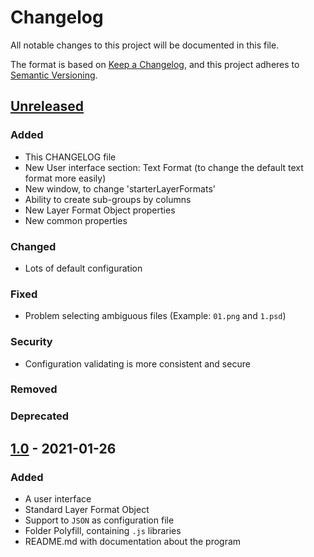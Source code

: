 # Changelog

All notable changes to this project will be documented in this file.

The format is based on [Keep a Changelog](https://keepachangelog.com/en/1.0.0/),
and this project adheres to [Semantic Versioning](https://semver.org/spec/v2.0.0.html).

## [Unreleased]

### Added

- This CHANGELOG file
- New User interface section: Text Format (to change the default text format more easily)
- New window, to change 'starterLayerFormats'
- Ability to create sub-groups by columns
- New Layer Format Object properties
- New common properties

### Changed

- Lots of default configuration

### Fixed

- Problem selecting ambiguous files (Example: `01.png` and `1.psd`)

### Security

- Configuration validating is more consistent and secure

### Removed

### Deprecated

## [1.0] - 2021-01-26

### Added

- A user interface
- Standard Layer Format Object
- Support to `JSON` as configuration file
- Folder Polyfill, containing `.js` libraries
- README.md with documentation about the program

[unreleased]: https://github.com/olivierlacan/keep-a-changelog/compare/v1.0...HEAD
[1.0]: https://github.com/krevlinmen/AutoTypeSetter/releases/tag/v1.0
